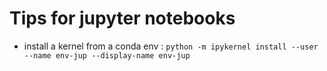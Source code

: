  # Tips for jupyter notebooks
 
  - install a kernel from a conda env : ```python -m ipykernel install --user --name env-jup --display-name env-jup```

